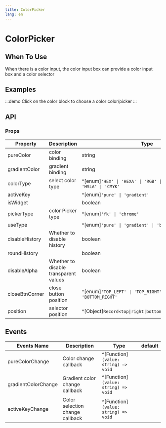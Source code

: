```yaml
---
title: ColorPicker
lang: en
---
```

# ColorPicker

## When To Use

When there is a color input, the color input box can provide a color input box and a color selector

## Examples

:::demo Click on the color block to choose a color
color/picker
:::

## API

### Props

| Property       | Description                           | Type                                                                     | default    |
| -------------- | ------------------------------------- | ------------------------------------------------------------------------ | ---------- |
| pureColor      | color binding                         | string                                                                   | rgb(0,0,0) |
| gradientColor  | gradient binding                      | string                                                                   |            |
| colorType      | select color type                     | ^[enum]`'HEX' \| 'HEXA' \| 'RGB' \| 'RGBA' \| 'HSL' \| 'HSLA' \| 'CMYK'` | 'RGB'      |
| activeKey      |                                       | ^[enum]`'pure' \| 'gradient'`                                            | pure       |
| isWidget       |                                       | boolean                                                                  | false      |
| pickerType     | color Picker type                     | ^[enum]`'fk' \| 'chrome'`                                                | fk         |
| useType        |                                       | ^[enum]`'pure' \| 'gradient' \| 'both'`                                  | false      |
| disableHistory | Whether to disable history            | boolean                                                                  | false      |
| roundHistory   |                                       | boolean                                                                  | false      |
| disableAlpha   | Whether to disable transparent values | boolean                                                                  |            |
| closeBtnCorner | close button position                 | ^[enum]`'TOP_LEFT' \| 'TOP_RIGHT' \| 'BOTTOM_LEFT' \| 'BOTTOM_RIGHT'`    | TOP_RIGHT  |
| position       | selector position                     | ^[Object]`Record<top\|right\|bottom\|left,CSSProperties>`                |            |

## Events

| Events Name         | Description                     | Type                                 | default |
| ------------------- | ------------------------------- | ------------------------------------ | ------- |
| pureColorChange     | Color change callback           | ^[Function]`(value: string) => void` |         |
| gradientColorChange | Gradient color change callback  | ^[Function]`(value: string) => void` |         |
| activeKeyChange     | Color selection change callback | ^[Function]`(value: string) => void` |         |
